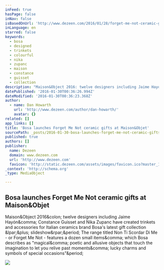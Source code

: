 ```yaml
---
inFeed: true
hasPage: false
inNav: false
isBasedOnUrl: 'http://www.dezeen.com/2016/01/28/forget-me-not-ceramic-gifts-bosa-maison-objet-2016/'
inLanguage: en
starred: false
keywords:
  - bosa
  - designed
  - trinkets
  - colourful
  - nika
  - zupanc
  - maison
  - constance
  - guisset
  - collection
description: "Maison&Object 2016: twelve designers including Jaime Hayón, Constance Guisset and Nika Zupanc have created trinkets and accessories for Italian ceramics brand Bosa's latest gift collection (+ slideshow). The range titled Non Ti Scordar Di Me - or Forget Me Not - features a dozen small items, which Bosa describes as \"magical, poetic and allusive objects that touch the imagination to let you relive past moments, lucky charms and symbols of special occasions\"."
datePublished: '2016-01-30T00:36:26.994Z'
dateModified: '2016-01-30T00:36:23.368Z'
author:
  - name: Dan Howarth
    url: 'http://www.dezeen.com/author/dan-howarth/'
    avatar: {}
related: []
app_links: []
title: 'Bosa launches Forget Me Not ceramic gifts at Maison&Objet'
sourcePath: _posts/2016-01-30-bosa-launches-forget-me-not-ceramic-gifts-at-maisonandobjet.md
published: true
authors: []
publisher:
  name: Dezeen
  domain: www.dezeen.com
  url: 'http://www.dezeen.com'
  favicon: 'http://static.dezeen.com/assets/images/favicon.ico?master_1161'
_context: 'http://schema.org'
_type: MediaObject

---
```

<article style=""><h1>Bosa launches Forget Me Not ceramic gifts at Maison&amp;Objet</h1><p>Maison&amp;Object 2016&amp;colon; twelve designers including Jaime Hayón&amp;comma; Constance Guisset and Nika Zupanc have created trinkets and accessories for Italian ceramics brand Bosa's latest gift collection &amp;lpar;&amp;plus; slideshow&amp;rpar;&amp;period; The range titled Non Ti Scordar Di Me - or Forget Me Not - features a dozen small items&amp;comma; which Bosa describes as "magical&amp;comma; poetic and allusive objects that touch the imagination to let you relive past moments&amp;comma; lucky charms and symbols of special occasions"&amp;period;</p><img src="http://static.dezeen.com/uploads/2016/01/bosa-non-ti-scordar-di-me-2016-collection-elena-salmistraro-maison-objet-design-dezeen-1568.jpg" /></article>